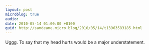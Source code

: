 ```yaml
---
layout: post
microblog: true
audio: 
date: 2010-05-14 01:00:00 +0100
guid: http://samdeane.micro.blog/2010/05/14/t13963583185.html
---
```

Uggg. To say that my head hurts would be a major understatement.
